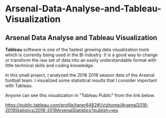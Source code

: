 # Arsenal-Data-Analyse-and-Tableau-Visualization
Arsenal Data Analyse and Tableau Visualization
---

**Tableau** software is one of the fastest growing data visualization tools which is currently being used in the BI industry. 
It is a good way to change or transform the raw set of data into an easily understandable format with little technical skills and coding knowledge.

In this small project, I analyzed the 2018 2019 season data of the Arsenal football team. I visualized some statistical results that I consider important with Tableau.

Anyone can see this visualization in "Tableau Public" from the link below.

https://public.tableau.com/profile/taner6482#!/vizhome/Arsenal2018-2019Statistics/2018-2019ArsenalStatistics?publish=yes
